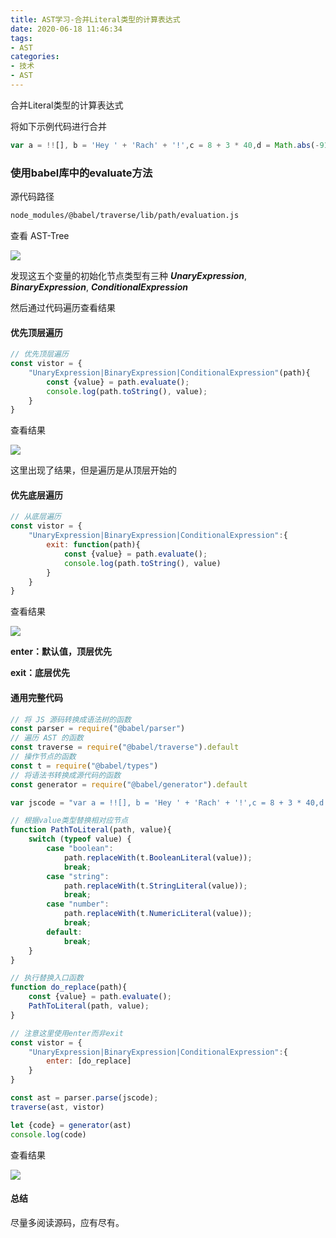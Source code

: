 ```yaml
---
title: AST学习-合并Literal类型的计算表达式
date: 2020-06-18 11:46:34
tags:
- AST
categories:
- 技术
- AST
---
```


合并Literal类型的计算表达式

<!-- more -->

将如下示例代码进行合并

````javascript
var a = !![], b = 'Hey ' + 'Rach' + '!',c = 8 + 3 * 40,d = Math.abs(-911) % 19,e = true ? 996:250;
````

### 使用babel库中的evaluate方法

源代码路径

```bash
node_modules/@babel/traverse/lib/path/evaluation.js
```

查看 AST-Tree 

![](WX20200618-115653.png)

发现这五个变量的初始化节点类型有三种 ***UnaryExpression***, ***BinaryExpression***, ***ConditionalExpression***

然后通过代码遍历查看结果

#### 优先顶层遍历

```javascript
// 优先顶层遍历
const vistor = {
    "UnaryExpression|BinaryExpression|ConditionalExpression"(path){
        const {value} = path.evaluate();
        console.log(path.toString(), value);
    }
}
```

查看结果

![](WX20200618-120552.png)

这里出现了结果，但是遍历是从顶层开始的

#### 优先底层遍历

```javascript
// 从底层遍历
const vistor = {
    "UnaryExpression|BinaryExpression|ConditionalExpression":{
        exit: function(path){
            const {value} = path.evaluate();
            console.log(path.toString(), value)
        }
    }
}
```

查看结果

![](WX20200618-120824.png)

**enter：默认值，顶层优先**

**exit：底层优先**

#### 通用完整代码

```javascript
// 将 JS 源码转换成语法树的函数
const parser = require("@babel/parser")
// 遍历 AST 的函数
const traverse = require("@babel/traverse").default
// 操作节点的函数
const t = require("@babel/types")
// 将语法书转换成源代码的函数
const generator = require("@babel/generator").default

var jscode = "var a = !![], b = 'Hey ' + 'Rach' + '!',c = 8 + 3 * 40,d = Math.abs(-911) % 19,e = true ? 996:250;";

// 根据value类型替换相对应节点
function PathToLiteral(path, value){
    switch (typeof value) {
        case "boolean":
            path.replaceWith(t.BooleanLiteral(value));
            break;
        case "string":
            path.replaceWith(t.StringLiteral(value));
            break;
        case "number":
            path.replaceWith(t.NumericLiteral(value));
            break;
        default:
            break;
    }
}

// 执行替换入口函数
function do_replace(path){
    const {value} = path.evaluate();
    PathToLiteral(path, value);
}

// 注意这里使用enter而非exit
const vistor = {
    "UnaryExpression|BinaryExpression|ConditionalExpression":{
        enter: [do_replace]
    }
}

const ast = parser.parse(jscode);
traverse(ast, vistor)

let {code} = generator(ast)
console.log(code)
```

查看结果

![](WX20200618-121458.png)

#### 总结

尽量多阅读源码，应有尽有。